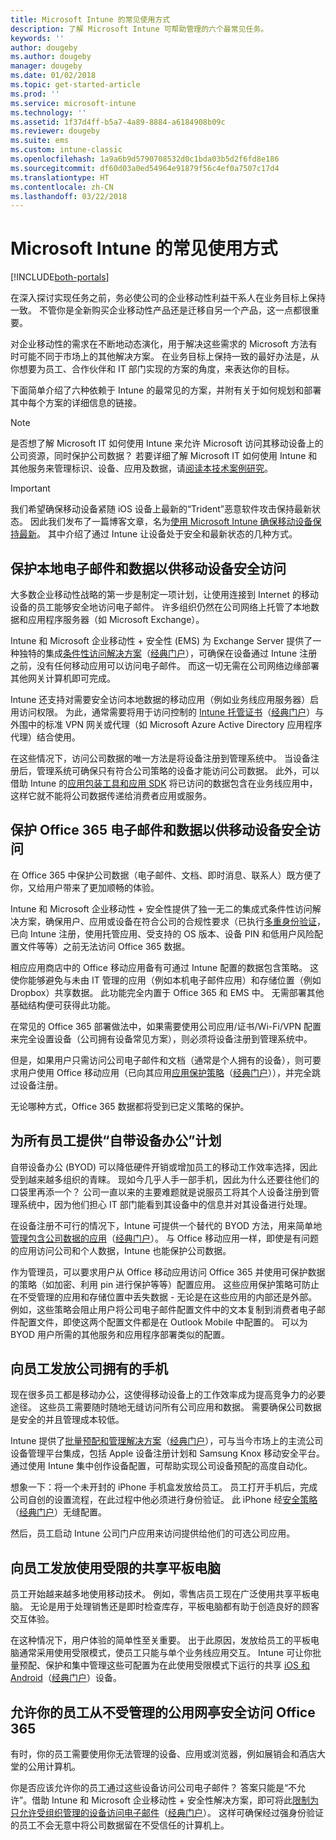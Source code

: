 ```yaml
---
title: Microsoft Intune 的常见使用方式
description: 了解 Microsoft Intune 可帮助管理的六个最常见任务。
keywords: ''
author: dougeby
ms.author: dougeby
manager: dougeby
ms.date: 01/02/2018
ms.topic: get-started-article
ms.prod: ''
ms.service: microsoft-intune
ms.technology: ''
ms.assetid: 1f37d4ff-b5a7-4a89-8884-a6184908b09c
ms.reviewer: dougeby
ms.suite: ems
ms.custom: intune-classic
ms.openlocfilehash: 1a9a6b9d5790708532d0c1bda03b5d2f6fd8e186
ms.sourcegitcommit: df60d03a0ed54964e91879f56c4ef0a7507c17d4
ms.translationtype: HT
ms.contentlocale: zh-CN
ms.lasthandoff: 03/22/2018
---
```

# <a name="common-ways-to-use-microsoft-intune"></a>Microsoft Intune 的常见使用方式

[!INCLUDE[both-portals](./includes/note-for-both-portals.md)]

在深入探讨实现任务之前，务必使公司的企业移动性利益干系人在业务目标上保持一致。  不管你是全新购买企业移动性产品还是迁移自另一个产品，这一点都很重要。  

对企业移动性的需求在不断地动态演化，用于解决这些需求的 Microsoft 方法有时可能不同于市场上的其他解决方案。 在业务目标上保持一致的最好办法是，从你想要为员工、合作伙伴和 IT 部门实现的方案的角度，来表达你的目标。  

下面简单介绍了六种依赖于 Intune 的最常见的方案，并附有关于如何规划和部署其中每个方案的详细信息的链接。

>[!NOTE]
>是否想了解 Microsoft IT 如何使用 Intune 来允许 Microsoft 访问其移动设备上的公司资源，同时保护公司数据？ 若要详细了解 Microsoft IT 如何使用 Intune 和其他服务来管理标识、设备、应用及数据，请[阅读本技术案例研究](https://www.microsoft.com/itshowcase/Article/Content/588)。  

>[!IMPORTANT]
>我们希望确保移动设备紧随 iOS 设备上最新的“Trident”恶意软件攻击保持最新状态。 因此我们发布了一篇博客文章，名为[使用 Microsoft Intune 确保移动设备保持最新](https://blogs.technet.microsoft.com/enterprisemobility/2016/08/26/ensuring-mobile-devices-are-up-to-date-using-microsoft-intune/)。 其中介绍了通过 Intune 让设备处于安全和最新状态的几种方式。

## <a name="protecting-your-on-premises-email-and-data-so-it-can-be-safely-accessed-by-mobile-devices"></a>保护本地电子邮件和数据以供移动设备安全访问
大多数企业移动性战略的第一步是制定一项计划，让使用连接到 Internet 的移动设备的员工能够安全地访问电子邮件。 许多组织仍然在公司网络上托管了本地数据和应用程序服务器（如 Microsoft Exchange）。


Intune 和 Microsoft 企业移动性 + 安全性 (EMS) 为 Exchange Server 提供了一种独特的集成[条件性访问解决方案](conditional-access.md)（[经典门户](/intune-classic/deploy-use/restrict-access-to-email-and-o365-services-with-microsoft-intune)），可确保在设备通过 Intune 注册之前，没有任何移动应用可以访问电子邮件。 而这一切无需在公司网络边缘部署其他网关计算机即可完成。

Intune 还支持对需要安全访问本地数据的移动应用（例如业务线应用服务器）启用访问权限。 为此，通常需要将用于访问控制的 [Intune 托管证书](certificates-configure.md)（[经典门户](/intune-classic/deploy-use/secure-resource-access-with-certificate-profiles)）与外围中的标准 VPN 网关或代理（如 Microsoft Azure Active Directory 应用程序代理）结合使用。 

在这些情况下，访问公司数据的唯一方法是将设备注册到管理系统中。 当设备注册后，管理系统可确保只有符合公司策略的设备才能访问公司数据。 此外，可以借助 Intune 的[应用包装工具和应用 SDK](apps-prepare-mobile-application-management.md) 将已访问的数据包含在业务线应用中，这样它就不能将公司数据传递给消费者应用或服务。

<!-- Learn more about how to plan and deploy Intune to help secure on-premises email and data. -->


## <a name="protecting-your-office-365-email-and-data-so-it-can-be-safely-accessed-by-mobile-devices"></a>保护 Office 365 电子邮件和数据以供移动设备安全访问
在 Office 365 中保护公司数据（电子邮件、文档、即时消息、联系人）既方便了你，又给用户带来了更加顺畅的体验。


Intune 和 Microsoft 企业移动性 + 安全性提供了独一无二的集成式条件性访问解决方案，确保用户、应用或设备在符合公司的合规性要求（已执行[多重身份验证](/intune-classic/deploy-use/multi-factor-authentication-azure-active-directory)，已向 Intune 注册，使用托管应用、受支持的 OS 版本、设备 PIN 和低用户风险配置文件等等）之前无法访问 Office 365 数据。


相应应用商店中的 Office 移动应用备有可通过 Intune 配置的数据包含策略。 这使你能够避免与未由 IT 管理的应用（例如本机电子邮件应用）和存储位置（例如 Dropbox）共享数据。 此功能完全内置于 Office 365 和 EMS 中。 无需部署其他基础结构便可获得此功能。

在常见的 Office 365 部署做法中，如果需要使用公司应用/证书/Wi-Fi/VPN 配置来完全设置设备（公司拥有设备常见方案），则必须将设备注册到管理系统中。  


但是，如果用户只需访问公司电子邮件和文档（通常是个人拥有的设备），则可要求用户使用 Office 移动应用（已向其应用[应用保护策略](app-protection-policies.md)（[经典门户](/intune-classic/deploy-use/protect-apps-and-data-with-microsoft-intune)）），并完全跳过设备注册。  



无论哪种方式，Office 365 数据都将受到已定义策略的保护。

<!-- Learn more about how to plan and deploy Intune to help secure Office 365 email and data. -->


## <a name="offer-a-bring-your-own-device-program-to-all-employees"></a>为所有员工提供“自带设备办公”计划
自带设备办公 (BYOD) 可以降低硬件开销或增加员工的移动工作效率选择，因此受到越来越多组织的青睐。 现如今几乎人手一部手机，因此为什么还要往他们的口袋里再添一个？ 公司一直以来的主要难题就是说服员工将其个人设备注册到管理系统中，因为他们担心 IT 部门能看到其设备中的信息并对其设备进行处理。  

在设备注册不可行的情况下，Intune 可提供一个替代的 BYOD 方法，用来简单地[管理包含公司数据的应用](app-protection-policies.md)（[经典门户](/intune-classic/deploy-use/protect-apps-and-data-with-microsoft-intune)）。 与 Office 移动应用一样，即使是有问题的应用访问公司和个人数据，Intune 也能保护公司数据。  

作为管理员，可以要求用户从 Office 移动应用访问 Office 365 并使用可保护数据的策略（如加密、利用 pin 进行保护等等）配置应用。 这些应用保护策略可防止在不受管理的应用和存储位置中丢失数据 - 无论是在这些应用的内部还是外部。 例如，这些策略会阻止用户将公司电子邮件配置文件中的文本复制到消费者电子邮件配置文件，即使这两个配置文件都是在 Outlook Mobile 中配置的。 可以为 BYOD 用户所需的其他服务和应用程序部署类似的配置。

<!-- Learn more about how to plan and deploy Intune to support BYOD.-->

## <a name="issue-corporate-owned-phones-to-your-employees"></a>向员工发放公司拥有的手机
现在很多员工都是移动办公，这使得移动设备上的工作效率成为提高竞争力的必要途径。 这些员工需要随时随地无缝访问所有公司应用和数据。 需要确保公司数据是安全的并且管理成本较低。  

Intune 提供了[批量预配和管理解决方案](device-enrollment.md)（[经典门户](/intune-classic/deploy-use/manage-corporate-owned-devices)），可与当今市场上的主流公司设备管理平台集成，包括 Apple 设备注册计划和 Samsung Knox 移动安全平台。 通过使用 Intune 集中创作设备配置，可帮助实现公司设备预配的高度自动化。  

想象一下：将一个未开封的 iPhone 手机盒发放给员工。 员工打开手机后，完成公司自创的设置流程，在此过程中他必须进行身份验证。 此 iPhone 经[安全策略](device-profiles.md)（[经典门户](/intune-classic/deploy-use/manage-settings-and-features-on-your-devices-with-microsoft-intune-policies)）无缝配置。

然后，员工启动 Intune 公司门户应用来访问提供给他们的可选公司应用。

<!-- Learn more about how to plan and deploy Intune to support corporate owned devices. -->

## <a name="issue-limited-use-shared-tablets-to-your-employees"></a>向员工发放使用受限的共享平板电脑
员工开始越来越多地使用移动技术。 例如，零售店员工现在广泛使用共享平板电脑。  无论是用于处理销售还是即时检查库存，平板电脑都有助于创造良好的顾客交互体验。

在这种情况下，用户体验的简单性至关重要。 出于此原因，发放给员工的平板电脑通常采用使用受限模式，使员工只能与单个业务线应用交互。 Intune 可让你批量预配、保护和集中管理这些可配置为在此使用受限模式下运行的共享 [iOS 和 Android](device-profiles.md)（[经典门户](/intune-classic/deploy-use/manage-settings-and-features-on-your-devices-with-microsoft-intune-policies)）设备。

<!-- Learn more about how to plan and deploy Intune to support shared tablets. -->

## <a name="enable-your-employees-to-securely-access-office-365-from-an-unmanaged-public-kiosk"></a>允许你的员工从不受管理的公用网亭安全访问 Office 365
有时，你的员工需要使用你无法管理的设备、应用或浏览器，例如展销会和酒店大堂的公用计算机。

你是否应该允许你的员工通过这些设备访问公司电子邮件？ 答案只能是“不允许”。借助 Intune 和 Microsoft 企业移动性 + 安全性解决方案，即可将此[限制为只允许受组织管理的设备访问电子邮件](conditional-access.md)（[经典门户](/intune-classic/deploy-use/restrict-access-to-email-and-o365-services-with-microsoft-intune)）。 这样可确保经过强身份验证的员工不会无意中将公司数据留在不受信任的计算机上。
